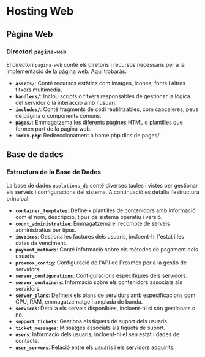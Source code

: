# Hosting Web

## Pàgina Web

### Directori `pagina-web`

El directori `pagina-web` conté els diretoris i recursos necessaris per a la implementació de la pàgina web. Aquí trobaràs:

- **`assets/`**: Conté recursos estàtics com imatges, icones, fonts i altres fitxers multimèdia.
- **`handlers/`**: Inclou scripts o fitxers responsables de gestionar la lògica del servidor o la interacció amb l'usuari.
- **`includes/`**: Conté fragments de codi reutilitzables, com capçaleres, peus de pàgina o components comuns.
- **`pages/`**: Emmagatzema les diferents pàgines HTML o plantilles que formen part de la pàgina web.
- **`index.php`**: Redireccionament a home.php dins de pages/.

## Base de dades

### Estructura de la Base de Dades

La base de dades `usolutions_db` conté diverses taules i vistes per gestionar els serveis i configuracions del sistema. A continuació es detalla l'estructura principal:

- **`container_templates`**: Defineix plantilles de contenidors amb informació com el nom, descripció, tipus de sistema operatiu i versió.
- **`count_administrative`**: Emmagatzema el recompte de serveis administratius per tipus.
- **`invoices`**: Gestiona les factures dels usuaris, incloent-hi l'estat i les dates de venciment.
- **`payment_methods`**: Conté informació sobre els mètodes de pagament dels usuaris.
- **`proxmox_config`**: Configuració de l'API de Proxmox per a la gestió de servidors.
- **`server_configurations`**: Configuracions específiques dels servidors.
- **`server_containers`**: Informació sobre els contenidors associats als servidors.
- **`server_plans`**: Defineix els plans de servidors amb especificacions com CPU, RAM, emmagatzematge i amplada de banda.
- **`services`**: Detalla els serveis disponibles, incloent-hi si són gestionats o no.
- **`support_tickets`**: Gestiona els tiquets de suport dels usuaris.
- **`ticket_messages`**: Missatges associats als tiquets de suport.
- **`users`**: Informació dels usuaris, incloent-hi el seu estat i dades de contacte.
- **`user_servers`**: Relació entre els usuaris i els servidors adquirits.
